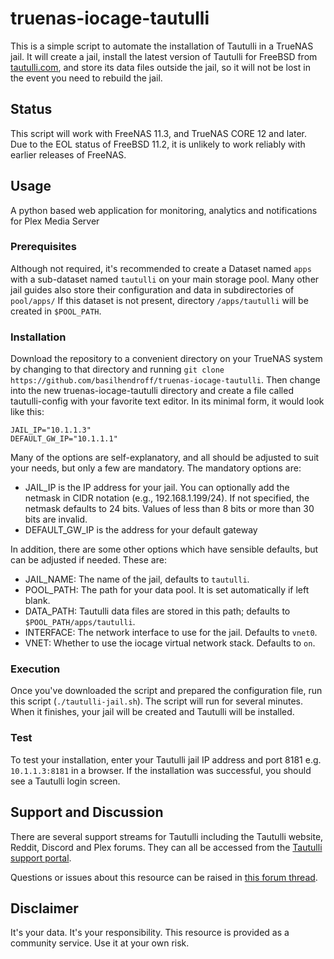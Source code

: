# truenas-iocage-tautulli
This is a simple script to automate the installation of Tautulli in a TrueNAS jail. It will create a jail, install the latest version of Tautulli for FreeBSD from [tautulli.com](https://www.tautulli.com), and store its data files outside the jail, so it will not be lost in the event you need to rebuild the jail.  

## Status
This script will work with FreeNAS 11.3, and TrueNAS CORE 12 and later. Due to the EOL status of FreeBSD 11.2, it is unlikely to work reliably with earlier releases of FreeNAS.

## Usage
A python based web application for monitoring, analytics and notifications for Plex Media Server

### Prerequisites

Although not required, it's recommended to create a Dataset named `apps` with a sub-dataset named `tautulli` on your main storage pool.  Many other jail guides also store their configuration and data in subdirectories of `pool/apps/` If this dataset is not present, directory `/apps/tautulli` will be created in `$POOL_PATH`.

### Installation

Download the repository to a convenient directory on your TrueNAS system by changing to that directory and running `git clone https://github.com/basilhendroff/truenas-iocage-tautulli`. Then change into the new truenas-iocage-tautulli directory and create a file called tautulli-config with your favorite text editor. In its minimal form, it would look like this:

```
JAIL_IP="10.1.1.3"
DEFAULT_GW_IP="10.1.1.1"
```

Many of the options are self-explanatory, and all should be adjusted to suit your needs, but only a few are mandatory. The mandatory options are:

- JAIL_IP is the IP address for your jail. You can optionally add the netmask in CIDR notation (e.g., 192.168.1.199/24). If not specified, the netmask defaults to 24 bits. Values of less than 8 bits or more than 30 bits are invalid.
- DEFAULT_GW_IP is the address for your default gateway

In addition, there are some other options which have sensible defaults, but can be adjusted if needed. These are:

- JAIL_NAME: The name of the jail, defaults to `tautulli`.
- POOL_PATH: The path for your data pool. It is set automatically if left blank.
- DATA_PATH: Tautulli data files are stored in this path; defaults to `$POOL_PATH/apps/tautulli`.
- INTERFACE: The network interface to use for the jail. Defaults to `vnet0`.
- VNET: Whether to use the iocage virtual network stack. Defaults to `on`.

### Execution

Once you've downloaded the script and prepared the configuration file, run this script (`./tautulli-jail.sh`). The script will run for several minutes. When it finishes, your jail will be created and Tautulli will be installed.

### Test

To test your installation, enter your Tautulli jail IP address and port 8181 e.g. `10.1.1.3:8181` in a browser. If the installation was successful, you should see a Tautulli login screen.

## Support and Discussion

There are several support streams for Tautulli including the Tautulli website, Reddit, Discord and Plex forums. They can all be accessed from the [Tautulli support portal](https://tautulli.com/#support).

Questions or issues about this resource can be raised in [this forum thread](https://www.ixsystems.com/community/threads/scripted-tautulli-installation.87434/).  

## Disclaimer
It's your data. It's your responsibility. This resource is provided as a community service. Use it at your own risk.


